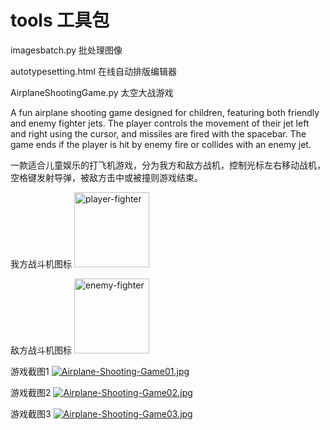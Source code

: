 # tools 工具包

imagesbatch.py  批处理图像

autotypesetting.html 在线自动排版编辑器


AirplaneShootingGame.py 太空大战游戏

A fun airplane shooting game designed for children, featuring both friendly and enemy fighter jets. The player controls the movement of their jet left and right using the cursor, and missiles are fired with the spacebar. The game ends if the player is hit by enemy fire or collides with an enemy jet.

一款适合儿童娱乐的打飞机游戏，分为我方和敌方战机，控制光标左右移动战机，空格键发射导弹，被敌方击中或被撞则游戏结束。



我方战斗机图标
<img src="https://i.postimg.cc/6q6QCq3G/player-fighter.png" alt="player-fighter" width="120" height="120">

敌方战斗机图标
<img src="https://i.postimg.cc/76wPyhSQ/enemy-fighter.png" alt="enemy-fighter" width="120" height="120">

游戏截图1
[![Airplane-Shooting-Game01.jpg](https://i.postimg.cc/NjTcDnMx/Airplane-Shooting-Game01.jpg)](https://postimg.cc/3kKVJn2y)


游戏截图2
[![Airplane-Shooting-Game02.jpg](https://i.postimg.cc/tgNHQVFZ/Airplane-Shooting-Game02.jpg)](https://postimg.cc/f3yPYy2D)


游戏截图3
[![Airplane-Shooting-Game03.jpg](https://i.postimg.cc/GpC15jTn/Airplane-Shooting-Game03.jpg)](https://postimg.cc/pmq79zBs)
